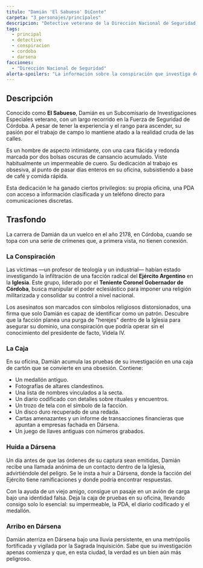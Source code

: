 ```yaml
---
titulo: "Damián 'El Sabueso' DiConte"
carpeta: "3_personajes/principales"
descripcion: "Detective veterano de la Dirección Nacional de Seguridad, cuya investigación sobre una serie de crímenes lo traslada de Córdoba a Dársena."
tags:
  - principal
  - detective
  - conspiracion
  - cordoba
  - darsena
facciones:
  - "Dirección Nacional de Seguridad"
alerta-spoilers: "La información sobre la conspiración que investiga debe revelarse con extrema discreción."
---
```


## Descripción

Conocido como **El Sabueso**, Damián es un Subcomisario de Investigaciones Especiales veterano, con un largo recorrido en la Fuerza de Seguridad de Córdoba. A pesar de tener la experiencia y el rango para ascender, su pasión por el trabajo de campo lo mantiene atado a la realidad cruda de las calles.

Es un hombre de aspecto intimidante, con una cara flácida y redonda marcada por dos bolsas oscuras de cansancio acumulado. Viste habitualmente un impermeable de cuero. Su dedicación al trabajo es obsesiva, al punto de pasar días enteros en su oficina, subsistiendo a base de café y comida rápida.

Esta dedicación le ha ganado ciertos privilegios: su propia oficina, una PDA con acceso a información clasificada y un teléfono directo para comunicaciones discretas.

## Trasfondo

La carrera de Damián da un vuelco en el año 2178, en Córdoba, cuando se topa con una serie de crímenes que, a primera vista, no tienen conexión.

### La Conspiración

Las víctimas —un profesor de teología y un industrial— habían estado investigando la infiltración de una facción radical del **Ejército Argentino** en la **Iglesia**. Este grupo, liderado por el **Teniente Coronel Gobernador de Córdoba**, busca manipular el poder eclesiástico para imponer una religión militarizada y consolidar su control a nivel nacional.

Los asesinatos son marcados con símbolos religiosos distorsionados, una firma que solo Damián es capaz de identificar como un patrón. Descubre que la facción planea una purga de "herejes" dentro de la Iglesia para asegurar su dominio, una conspiración que podría operar sin el conocimiento del presidente de facto, Videla IV.

### La Caja

En su oficina, Damián acumula las pruebas de su investigación en una caja de cartón que se convierte en una obsesión. Contiene:
- Un medallón antiguo.
- Fotografías de altares clandestinos.
- Una lista de nombres vinculados a la secta.
- Un diario codificado con detalles sobre rituales y encuentros.
- Un trozo de tela con el símbolo de la facción.
- Un disco duro recuperado de una redada.
- Cartas amenazantes y un informe de transacciones financieras que apuntan a empresas fachada en Dársena.
- Un juego de llaves antiguas con números grabados.

### Huida a Dársena

Un día antes de que las órdenes de su captura sean emitidas, Damián recibe una llamada anónima de un contacto dentro de la Iglesia, advirtiéndole del peligro. Se le insta a huir a Dársena, donde la facción del Ejército tiene ramificaciones y donde podría encontrar respuestas.

Con la ayuda de un viejo amigo, consigue un pasaje en un avión de carga bajo una identidad falsa. Deja la caja de pruebas en su oficina, llevando consigo solo lo esencial: su impermeable, la PDA, el diario codificado y el medallón.

### Arribo en Dársena

Damián aterriza en Dársena bajo una lluvia persistente, en una metrópolis fortificada y vigilada por la Sagrada Inquisición. Sabe que su investigación apenas comienza y que, en esta ciudad, la verdad es un bien aún más peligroso. 
